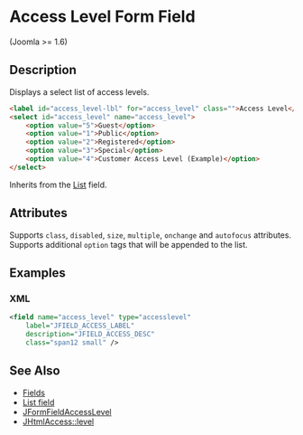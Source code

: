 # Access Level Form Field

<versionInfo>(Joomla &gt;= 1.6)</versionInfo>

## Description

Displays a select list of access levels.

```html
<label id="access_level-lbl" for="access_level" class="">Access Level</label>
<select id="access_level" name="access_level">
    <option value="5">Guest</option>
    <option value="1">Public</option>
    <option value="2">Registered</option>
    <option value="3">Special</option>
    <option value="4">Customer Access Level (Example)</option>
</select>
```

Inherits from the [List](#/en/cms/platform/form/field-list.md) field.

## Attributes

Supports `class`, `disabled`, `size`, `multiple`, `onchange` and `autofocus` attributes.
Supports additional `option` tags that will be appended to the list.

## Examples

### XML

```xml
<field name="access_level" type="accesslevel"
    label="JFIELD_ACCESS_LABEL"
    description="JFIELD_ACCESS_DESC"
    class="span12 small" />
```

## See Also

* [Fields](#/en/cms/platform/form/fields.md)
* [List field](#/en/cms/platform/form/field-list.md)
* [JFormFieldAccessLevel](http://api.joomla.org/cms-3/classes/JFormFieldAccessLevel.html)
* [JHtmlAccess::level](http://api.joomla.org/cms-2.5/classes/JHtmlAccess.html#method_level)
